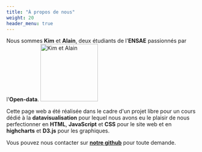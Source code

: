 ```yaml
---
title: "À propos de nous"
weight: 20
header_menu: true
---
```


Nous sommes **Kim** et **Alain**, deux étudiants de l'**ENSAE** passionnés par l'**Open-data**. 
<img src="images/avatar.png" alt="Kim et Alain" height="150"> 

Cette page web a été réalisée dans le cadre d'un projet libre pour un cours dédié à la **datavisualisation** pour lequel nous avons eu le plaisir de nous perfectionner en **HTML**, **JavaScript** et **CSS** pour le site web et en **highcharts** et **D3.js** pour les graphiques.

Vous pouvez nous contacter sur [**notre github**](https://github.com/ARKEnsae) pour toute demande.
